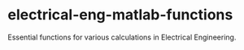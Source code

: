 # electrical-eng-matlab-functions
Essential functions for various calculations in Electrical Engineering.
